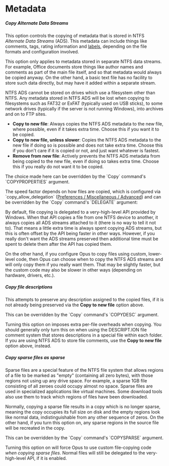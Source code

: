 # Metadata

##### Copy Alternate Data Streams

This option controls the copying of metadata that is stored in NTFS *Alternate Data Streams* (ADS). This metadata can include things like comments, tags, rating information and [labels](/Manual/file_operations/labels.md), depending on the file formats and configuration involved.

This option only applies to metadata stored in separate NTFS data streams. For example, Office documents store things like author names and comments as part of the main file itself, and so that metadata would always be copied anyway. On the other hand, a basic text file has no facility to store such data directly, but may have it added within a separate stream.

NTFS ADS cannot be stored on drives which use a filesystem other than NTFS. Any metadata stored in NTFS ADS will be lost when copying to filesystems such as FAT32 or ExFAT (typically used on USB sticks), to some network drives (typically if the server is not running Windows), into archives and on to FTP sites.

- **Copy to new file**: Always copies the NTFS ADS metadata to the new file, where possible, even if it takes extra time. Choose this if you want it to be copied.
- **Copy to new file, unless slower**: Copies the NTFS ADS metadata to the new file if doing so is possible and does not take extra time. Choose this if you don't care if it is copied or not, and just want whatever is fastest.
- **Remove from new file**: Actively prevents the NTFS ADS metadata from being copied to the new file, even if doing so takes extra time. Choose this if you really do not want it to be copied.

The choice made here can be overridden by the \`Copy\` command's \`COPYPROPERTIES\` argument.

The speed factor depends on how files are copied, which is configured via \`copy_allow_delegation\` ([Preferences / Miscellaneous / Advanced](../../miscellaneous/advanced_options.md)) and can be overridden by the \`Copy\` command's \`DELEGATE\` argument:

By default, file copying is delegated to a very-high-level API provided by Windows. When that API copies a file from one NTFS device to another, it always copies all ADS streams attached to it (there is no way to tell it not to). That means a little extra time is always spent copying ADS streams, but this is often offset by the API being faster in other ways. However, if you really don't want the ADS streams preserved then additional time must be spent to delete them after the API has copied them.

On the other hand, if you configure Opus to copy files using custom, lower-level code, then Opus can choose when to copy the NTFS ADS streams and will only copy them if you really want them. That may be slightly faster, but the custom code may also be slower in other ways (depending on hardware, drivers, etc.).

##### Copy file descriptions

This attempts to preserve any description assigned to the copied files, if it is not already being preserved via the **Copy to new file** option above.

This can be overridden by the \`Copy\` command's \`COPYDESC\` argument.

Turning this option on imposes extra per-file overheads when copying. You should generally only turn this on when using the DESCRIPT.ION file comment system that stores descriptions in a special file within each folder. If you are using NTFS ADS to store file comments, use the **Copy to new file** option above, instead.

##### Copy sparse files as sparse

Sparse files are a special feature of the NTFS file system that allows regions of a file to be marked as "empty" (containing all zero bytes), with those regions not using up any drive space. For example, a sparse 1GB file consisting of all zeroes could occupy almost no space. Sparse files are used in specialized applications like virtual machines. Some download tools also use them to track which regions of files have been downloaded.

Normally, copying a sparse file results in a copy which is no longer sparse, meaning the copy occupies its full size on disk and the empty regions look like normal data, indistinguishable from any other sequence of zeros. On the other hand, if you turn this option on, any sparse regions in the source file will be recreated in the copy.

This can be overridden by the \`Copy\` command's \`COPYSPARSE\` argument.

Turning this option on will force Opus to use custom file-copying code *when copying sparse files*. Normal files will still be delegated to the very-high-level API, if it is enabled.

